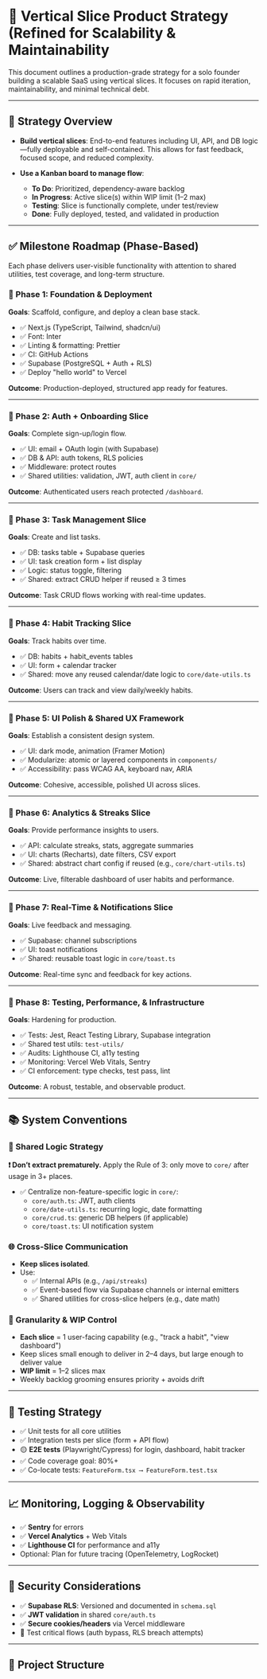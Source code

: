 # 🚀 Vertical Slice Product Strategy (Refined for Scalability & Maintainability

This document outlines a production-grade strategy for a solo founder building a scalable SaaS using vertical slices. It focuses on rapid iteration, maintainability, and minimal technical debt.

---

## 🧩 Strategy Overview

- **Build vertical slices**: End-to-end features including UI, API, and DB logic—fully deployable and self-contained. This allows for fast feedback, focused scope, and reduced complexity.

- **Use a Kanban board to manage flow**:
  - **To Do**: Prioritized, dependency-aware backlog
  - **In Progress**: Active slice(s) within WIP limit (1–2 max)
  - **Testing**: Slice is functionally complete, under test/review
  - **Done**: Fully deployed, tested, and validated in production

---

## ✅ Milestone Roadmap (Phase-Based)

Each phase delivers user-visible functionality with attention to shared utilities, test coverage, and long-term structure.

### 🔹 Phase 1: Foundation & Deployment

**Goals**: Scaffold, configure, and deploy a clean base stack.

- ✅ Next.js (TypeScript, Tailwind, shadcn/ui)
- ✅ Font: Inter
- ✅ Linting & formatting: Prettier
- ✅ CI: GitHub Actions
- ✅ Supabase (PostgreSQL + Auth + RLS)
- ✅ Deploy "hello world" to Vercel

**Outcome**: Production-deployed, structured app ready for features.

---

### 🔹 Phase 2: Auth + Onboarding Slice

**Goals**: Complete sign-up/login flow.

- ✅ UI: email + OAuth login (with Supabase)
- ✅ DB & API: auth tokens, RLS policies
- ✅ Middleware: protect routes
- ✅ Shared utilities: validation, JWT, auth client in `core/`

**Outcome**: Authenticated users reach protected `/dashboard`.

---

### 🔹 Phase 3: Task Management Slice

**Goals**: Create and list tasks.

- ✅ DB: tasks table + Supabase queries
- ✅ UI: task creation form + list display
- ✅ Logic: status toggle, filtering
- ✅ Shared: extract CRUD helper if reused ≥ 3 times

**Outcome**: Task CRUD flows working with real-time updates.

---

### 🔹 Phase 4: Habit Tracking Slice

**Goals**: Track habits over time.

- ✅ DB: habits + habit_events tables
- ✅ UI: form + calendar tracker
- ✅ Shared: move any reused calendar/date logic to `core/date-utils.ts`

**Outcome**: Users can track and view daily/weekly habits.

---

### 🔹 Phase 5: UI Polish & Shared UX Framework

**Goals**: Establish a consistent design system.

- ✅ UI: dark mode, animation (Framer Motion)
- ✅ Modularize: atomic or layered components in `components/`
- ✅ Accessibility: pass WCAG AA, keyboard nav, ARIA

**Outcome**: Cohesive, accessible, polished UI across slices.

---

### 🔹 Phase 6: Analytics & Streaks Slice

**Goals**: Provide performance insights to users.

- ✅ API: calculate streaks, stats, aggregate summaries
- ✅ UI: charts (Recharts), date filters, CSV export
- ✅ Shared: abstract chart config if reused (e.g., `core/chart-utils.ts`)

**Outcome**: Live, filterable dashboard of user habits and performance.

---

### 🔹 Phase 7: Real-Time & Notifications Slice

**Goals**: Live feedback and messaging.

- ✅ Supabase: channel subscriptions
- ✅ UI: toast notifications
- ✅ Shared: reusable toast logic in `core/toast.ts`

**Outcome**: Real-time sync and feedback for key actions.

---

### 🔹 Phase 8: Testing, Performance, & Infrastructure

**Goals**: Hardening for production.

- ✅ Tests: Jest, React Testing Library, Supabase integration
- ✅ Shared test utils: `test-utils/`
- ✅ Audits: Lighthouse CI, a11y testing
- ✅ Monitoring: Vercel Web Vitals, Sentry
- ✅ CI enforcement: type checks, test pass, lint

**Outcome**: A robust, testable, and observable product.

---

## 📚 System Conventions

### 🔁 Shared Logic Strategy

**❗ Don’t extract prematurely.** Apply the Rule of 3: only move to `core/` after usage in 3+ places.

- ✅ Centralize non-feature-specific logic in `core/`:
  - `core/auth.ts`: JWT, auth clients
  - `core/date-utils.ts`: recurring logic, date formatting
  - `core/crud.ts`: generic DB helpers (if applicable)
  - `core/toast.ts`: UI notification system

### 🌐 Cross-Slice Communication

- **Keep slices isolated**.
- Use:
  - ✅ Internal APIs (e.g., `/api/streaks`)
  - ✅ Event-based flow via Supabase channels or internal emitters
  - ✅ Shared utilities for cross-slice helpers (e.g., date math)

### 🎯 Granularity & WIP Control

- **Each slice** = 1 user-facing capability (e.g., "track a habit", "view dashboard")
- Keep slices small enough to deliver in 2–4 days, but large enough to deliver value
- **WIP limit** = 1–2 slices max
- Weekly backlog grooming ensures priority + avoids drift

---

## 🧪 Testing Strategy

- ✅ Unit tests for all core utilities
- ✅ Integration tests per slice (form + API flow)
- 🟡 **E2E tests** (Playwright/Cypress) for login, dashboard, habit tracker
- ✅ Code coverage goal: 80%+
- ✅ Co-locate tests: `FeatureForm.tsx ⟶ FeatureForm.test.tsx`

---

## 📈 Monitoring, Logging & Observability

- ✅ **Sentry** for errors
- ✅ **Vercel Analytics** + Web Vitals
- ✅ **Lighthouse CI** for performance and a11y
- Optional: Plan for future tracing (OpenTelemetry, LogRocket)

---

## 🔐 Security Considerations

- ✅ **Supabase RLS**: Versioned and documented in `schema.sql`
- ✅ **JWT validation** in shared `core/auth.ts`
- ✅ **Secure cookies/headers** via Vercel middleware
- 🧪 Test critical flows (auth bypass, RLS breach attempts)

---

## 🧭 Project Structure
